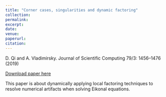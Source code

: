 ```yaml
---
title: "Corner cases, singularities and dynamic factoring"
collection: 
permalink:
excerpt:
date:
venue:
paperurl:
citation:
---
```

D. Qi and A. Vladimirsky. Journal of Scientific Computing 79/3: 1456–1476 (2019)

[Download paper here](https://link.springer.com/article/10.1007%2Fs10915-019-00905-6)

This paper is about dynamically applying local factoring techniques to resolve numerical artifacts when solving Eikonal equations.
